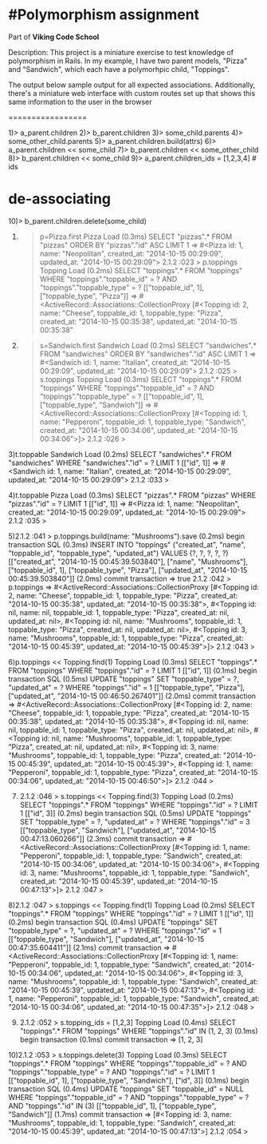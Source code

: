 #Polymorphism assignment
================================

Part of **Viking Code School**

Description: This project is a miniature exercise to test knowledge of polymorphism in Rails.  In my example, I have two parent models, "Pizza" and "Sandwich", which each have a polymorhpic child, "Toppings".  


The output below sample output for all expected associations.  Additionally, there's a miniature web interface with custom routes set up that shows this same information to the user in the browser


=================



1)> a_parent.children
2)> b_parent.children
3)> some_child.parents
4)> some_other_child.parents
5)> a_parent.children.build(attrs)
6)> a_parent.children << some_child
7)> b_parent.children << some_other_child
8)> b_parent.children << some_child
9)> a_parent.children_ids = [1,2,3,4]  # ids

# de-associating
10)> b_parent.children.delete(some_child)



1) > p=Pizza.first
  Pizza Load (0.3ms)  SELECT  "pizzas".* FROM "pizzas"   ORDER BY "pizzas"."id" ASC LIMIT 1
 => #<Pizza id: 1, name: "Neopolitan", created_at: "2014-10-15 00:29:09", updated_at: "2014-10-15 00:29:09"> 
2.1.2 :023 > p.toppings
  Topping Load (0.2ms)  SELECT "toppings".* FROM "toppings"  WHERE "toppings"."toppable_id" = ? AND "toppings"."toppable_type" = ?  [["toppable_id", 1], ["toppable_type", "Pizza"]]
 => #<ActiveRecord::Associations::CollectionProxy [#<Topping id: 2, name: "Cheese", toppable_id: 1, toppable_type: "Pizza", created_at: "2014-10-15 00:35:38", updated_at: "2014-10-15 00:35:38"



2) > s=Sandwich.first
  Sandwich Load (0.2ms)  SELECT  "sandwiches".* FROM "sandwiches"   ORDER BY "sandwiches"."id" ASC LIMIT 1
 => #<Sandwich id: 1, name: "Italian", created_at: "2014-10-15 00:29:09", updated_at: "2014-10-15 00:29:09"> 
2.1.2 :025 > s.toppings
  Topping Load (0.3ms)  SELECT "toppings".* FROM "toppings"  WHERE "toppings"."toppable_id" = ? AND "toppings"."toppable_type" = ?  [["toppable_id", 1], ["toppable_type", "Sandwich"]]
 => #<ActiveRecord::Associations::CollectionProxy [#<Topping id: 1, name: "Pepperoni", toppable_id: 1, toppable_type: "Sandwich", created_at: "2014-10-15 00:34:06", updated_at: "2014-10-15 00:34:06">]> 
2.1.2 :026 > 


3)t.toppable
  Sandwich Load (0.2ms)  SELECT  "sandwiches".* FROM "sandwiches"  WHERE "sandwiches"."id" = ? LIMIT 1  [["id", 1]]
 => #<Sandwich id: 1, name: "Italian", created_at: "2014-10-15 00:29:09", updated_at: "2014-10-15 00:29:09"> 
2.1.2 :033 > 


4)t.toppable
  Pizza Load (0.3ms)  SELECT  "pizzas".* FROM "pizzas"  WHERE "pizzas"."id" = ? LIMIT 1  [["id", 1]]
 => #<Pizza id: 1, name: "Neopolitan", created_at: "2014-10-15 00:29:09", updated_at: "2014-10-15 00:29:09"> 
2.1.2 :035 > 

5)2.1.2 :041 > p.toppings.build(name: "Mushrooms").save
   (0.2ms)  begin transaction
  SQL (0.3ms)  INSERT INTO "toppings" ("created_at", "name", "toppable_id", "toppable_type", "updated_at") VALUES (?, ?, ?, ?, ?)  [["created_at", "2014-10-15 00:45:39.503840"], ["name", "Mushrooms"], ["toppable_id", 1], ["toppable_type", "Pizza"], ["updated_at", "2014-10-15 00:45:39.503840"]]
   (2.0ms)  commit transaction
 => true 
2.1.2 :042 > p.toppings
 => #<ActiveRecord::Associations::CollectionProxy [#<Topping id: 2, name: "Cheese", toppable_id: 1, toppable_type: "Pizza", created_at: "2014-10-15 00:35:38", updated_at: "2014-10-15 00:35:38">, #<Topping id: nil, name: nil, toppable_id: 1, toppable_type: "Pizza", created_at: nil, updated_at: nil>, #<Topping id: nil, name: "Mushrooms", toppable_id: 1, toppable_type: "Pizza", created_at: nil, updated_at: nil>, #<Topping id: 3, name: "Mushrooms", toppable_id: 1, toppable_type: "Pizza", created_at: "2014-10-15 00:45:39", updated_at: "2014-10-15 00:45:39">]> 
2.1.2 :043 > 

6)p.toppings << Topping.find(1)
  Topping Load (0.3ms)  SELECT  "toppings".* FROM "toppings"  WHERE "toppings"."id" = ? LIMIT 1  [["id", 1]]
   (0.1ms)  begin transaction
  SQL (0.5ms)  UPDATE "toppings" SET "toppable_type" = ?, "updated_at" = ? WHERE "toppings"."id" = 1  [["toppable_type", "Pizza"], ["updated_at", "2014-10-15 00:46:50.267401"]]
   (2.0ms)  commit transaction
 => #<ActiveRecord::Associations::CollectionProxy [#<Topping id: 2, name: "Cheese", toppable_id: 1, toppable_type: "Pizza", created_at: "2014-10-15 00:35:38", updated_at: "2014-10-15 00:35:38">, #<Topping id: nil, name: nil, toppable_id: 1, toppable_type: "Pizza", created_at: nil, updated_at: nil>, #<Topping id: nil, name: "Mushrooms", toppable_id: 1, toppable_type: "Pizza", created_at: nil, updated_at: nil>, #<Topping id: 3, name: "Mushrooms", toppable_id: 1, toppable_type: "Pizza", created_at: "2014-10-15 00:45:39", updated_at: "2014-10-15 00:45:39">, #<Topping id: 1, name: "Pepperoni", toppable_id: 1, toppable_type: "Pizza", created_at: "2014-10-15 00:34:06", updated_at: "2014-10-15 00:46:50">]> 
2.1.2 :044 > 

7) 2.1.2 :046 > s.toppings << Topping.find(3)
  Topping Load (0.2ms)  SELECT  "toppings".* FROM "toppings"  WHERE "toppings"."id" = ? LIMIT 1  [["id", 3]]
   (0.2ms)  begin transaction
  SQL (0.5ms)  UPDATE "toppings" SET "toppable_type" = ?, "updated_at" = ? WHERE "toppings"."id" = 3  [["toppable_type", "Sandwich"], ["updated_at", "2014-10-15 00:47:13.060266"]]
   (2.3ms)  commit transaction
 => #<ActiveRecord::Associations::CollectionProxy [#<Topping id: 1, name: "Pepperoni", toppable_id: 1, toppable_type: "Sandwich", created_at: "2014-10-15 00:34:06", updated_at: "2014-10-15 00:34:06">, #<Topping id: 3, name: "Mushrooms", toppable_id: 1, toppable_type: "Sandwich", created_at: "2014-10-15 00:45:39", updated_at: "2014-10-15 00:47:13">]> 
2.1.2 :047 > 

8)2.1.2 :047 > s.toppings << Topping.find(1)
  Topping Load (0.2ms)  SELECT  "toppings".* FROM "toppings"  WHERE "toppings"."id" = ? LIMIT 1  [["id", 1]]
   (0.2ms)  begin transaction
  SQL (0.4ms)  UPDATE "toppings" SET "toppable_type" = ?, "updated_at" = ? WHERE "toppings"."id" = 1  [["toppable_type", "Sandwich"], ["updated_at", "2014-10-15 00:47:35.604411"]]
   (2.1ms)  commit transaction
 => #<ActiveRecord::Associations::CollectionProxy [#<Topping id: 1, name: "Pepperoni", toppable_id: 1, toppable_type: "Sandwich", created_at: "2014-10-15 00:34:06", updated_at: "2014-10-15 00:34:06">, #<Topping id: 3, name: "Mushrooms", toppable_id: 1, toppable_type: "Sandwich", created_at: "2014-10-15 00:45:39", updated_at: "2014-10-15 00:47:13">, #<Topping id: 1, name: "Pepperoni", toppable_id: 1, toppable_type: "Sandwich", created_at: "2014-10-15 00:34:06", updated_at: "2014-10-15 00:47:35">]> 
2.1.2 :048 > 

9) 2.1.2 :052 > s.topping_ids = [1,2,3]
  Topping Load (0.4ms)  SELECT "toppings".* FROM "toppings"  WHERE "toppings"."id" IN (1, 2, 3)
   (0.1ms)  begin transaction
   (0.1ms)  commit transaction
 => [1, 2, 3] 

 10)2.1.2 :053 > s.toppings.delete(3)
  Topping Load (0.3ms)  SELECT  "toppings".* FROM "toppings"  WHERE "toppings"."toppable_id" = ? AND "toppings"."toppable_type" = ? AND "toppings"."id" = ? LIMIT 1  [["toppable_id", 1], ["toppable_type", "Sandwich"], ["id", 3]]
   (0.1ms)  begin transaction
  SQL (0.4ms)  UPDATE "toppings" SET "toppable_id" = NULL WHERE "toppings"."toppable_id" = ? AND "toppings"."toppable_type" = ? AND "toppings"."id" IN (3)  [["toppable_id", 1], ["toppable_type", "Sandwich"]]
   (1.7ms)  commit transaction
 => [#<Topping id: 3, name: "Mushrooms", toppable_id: 1, toppable_type: "Sandwich", created_at: "2014-10-15 00:45:39", updated_at: "2014-10-15 00:47:13">] 
2.1.2 :054 > 

